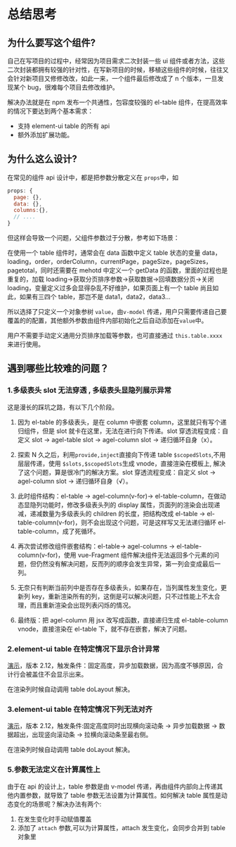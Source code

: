 # 总结思考

## 为什么要写这个组件?

自己在写项目的过程中，经常因为项目需求二次封装一些 ui 组件或者方法，这些二次封装都拥有较强的针对性，在写新项目的时候，移植这些组件的时候，往往又会针对新项目又修修改改，如此一来，一个组件最后修改成了 n 个版本，一旦发现某个 bug，很难每个项目去修改维护。

解决办法就是在 npm 发布一个共通性，包容度较强的 el-table 组件，在提高效率的情况下要达到两个基本需求：

- 支持 element-ui table 的所有 api
- 额外添加扩展功能。

## 为什么这么设计?

在常见的组件 api 设计中，都是把参数分散定义在 `props`中，如

```js
props: {
  page: {},
  data: {},
  columns:{},
  // ....
}
```

但这样会导致一个问题，父组件参数过于分散，参考如下场景：

在使用一个 table 组件时，通常会在 data 函数中定义 table 状态的变量 data，loading，order，orderColumn，currentPage，pageSize，pageSizes，pagetotal，同时还需要在 mehotd 中定义一个 getData 的函数，里面的过程也是重复的，加载 loading->获取分页排序参数->获取数据->回填数据分页->关闭 loading，变量定义过多会显得杂乱不好维护，如果页面上有一个 table 尚且如此，如果有三四个 table，那岂不是 data1，data2，data3...

所以选择了只定义一个对象参树 `value`，由`v-model` 传递，用户只需要传递自己要覆盖的的配置，其他额外参数由组件内部初始化之后自动添加在`value`中。

用户不需要手动定义通用分页排序加载等参数，也可直接通过 `this.table.xxxx` 来进行使用。

## 遇到哪些比较难的问题？

### 1.多级表头 slot 无法穿透 , 多级表头显隐列展示异常

这是漫长的踩坑之路，有以下几个阶段。

1. 因为 el-table 的多级表头，是在 column 中嵌套 column，这里就只有写个递归组件，但是 slot 就卡在这里，无法在进行向下传递。slot 穿透流程变成：自定义 slot -> agel-table slot -> agel-column slot -> 递归循环自身（x）。

2. 探索 N 久之后，利用`provide,inject`直接向下传递 table `$scopedSlots`,不用层层传递，使用 `$slots,$scopedSlots`生成 vnode，直接渲染在模板上, 解决了这个问题，算是很冷门的解决方案。slot 穿透流程变成：自定义 slot -> agel-column slot -> 递归循环自身（√）。

3. 此时组件结构：el-table -> agel-column(v-for)-> el-table-column，在做动态显隐列功能时，修改多级表头列的 display 属性，页面列的渲染会出现递减，递减数量为多级表头的 children 的长度，把结构改成 el-table -> el-table-column(v-for)，则不会出现这个问题，可是这样写又无法递归循环 el-table-column，成了死循环。

4. 再次尝试修改组件嵌套结构：el-table-> agel-columns -> el-table-column(v-for)，使用 vue-Fragment 组件解决组件无法返回多个元素的问题，但仍然没有解决问题，反而列的顺序会发生异常，第一列会变成最后一列。

5. 无奈只有判断当前列中是否存在多级表头，如果存在，当列属性发生变化，更新列 key，重新渲染所有的列，这倒是可以解决问题，只不过性能上不太合理，而且重新渲染会出现列表闪烁的情况。

6. 最终版：把 agel-column 用 jsx 改写成函数，直接递归生成 el-table-column vnode，直接渲染在 el-table 下，就不存在嵌套，解决了问题。

### 2.element-ui table 在特定情况下显示合计异常

[演示](https://codepen.io/agrass-github/pen/ExxjXVO)，版本 2.12，触发条件：固定高度，异步加载数据，因为高度不够原因，合计行会被盖住不会显示出来。

在渲染列时候自动调用 table doLayout 解决。

### 3.element-ui table 在特定情况下列无法对齐

[演示](https://codepen.io/agrass-github/pen/BaaNRae)，版本 2.12，触发条件:固定高度同时出现横向滚动条 -> 异步加载数据 -> 数据超出，出现竖向滚动条 -> 拉横向滚动条至最右侧。

在渲染列时候自动调用 table doLayout 解决。

### 5.参数无法定义在计算属性上

由于在 api 的设计上，table 参数是由 v-model 传递，再由组件内部向上传递其他内置参数，就导致了 table 参数无法设置为计算属性。如何解决 table 属性是动态变化的场景呢？解决办法有两个:

1. 在发生变化时手动赋值覆盖
2. 添加了 `attach` 参数,可以为计算属性，attach 发生变化，会同步合并到 table 对象里
